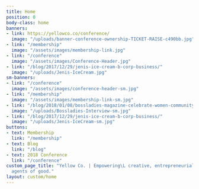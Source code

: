 ```yaml
---
title: Home
position: 0
body-class: home
banners:
- link: https://yellowco.co/conference/
  image: "/uploads/banner-conference-ownership-TICKET-RAISE-c490bb.jpg"
- link: "/membership"
  image: "/assets/images/membership-link.jpg"
- link: "/conference"
  image: "/assets/images/Conference-Header.jpg"
- link: "/blog/2017/12/29/jenis-ice-cream-b-corp-business/"
  image: "/uploads/Jenis-IceCream.jpg"
sm-banners:
- link: "/conference"
  image: "/assets/images/conference-header-sm.jpg"
- link: "/membership"
  image: "/assets/images/membership-link-sm.jpg"
- link: "/blog/2018/01/08/bossladies-magazine-celebrate-women-community/"
  image: "/uploads/Bossladies-Interview-sm.jpg"
- link: "/blog/2017/12/29/jenis-ice-cream-b-corp-business/"
  image: "/uploads/Jenis-IceCream-sm.jpg"
buttons:
- text: Membership
  link: "/membership"
- text: Blog
  link: "/blog"
- text: 2018 Conference
  link: "/conference"
custom_page_title: "Yellow Co. | Empowering\L creative, entrepreneurial women to become
  agents of good."
layout: custom/home
---
```


